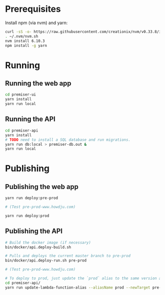 # Prerequisites

Install npm (via nvm) and yarn:

```sh
curl -sS -o- https://raw.githubusercontent.com/creationix/nvm/v0.33.8/install.sh | bash
. ~/.nvm/nvm.sh
nvm install 6.10.3
npm install -g yarn
```

# Running

## Running the web app
```sh
cd premiser-ui
yarn install
yarn run local
```

## Running the API
```sh
cd premiser-api
yarn install
# TODO need to install a SQL database and run migrations.
yarn run db:local > premiser-db.out &
yarn run local
```

# Publishing

## Publishing the web app
```sh
yarn run deploy:pre-prod

# (Test pre-prod-www.howdju.com)

yarn run deploy:prod
```

## Publishing the API

```sh
# Build the docker image (if necessary)
bin/docker/api.deploy-build.sh

# Pulls and deploys the current master branch to pre-prod
bin/docker/api.deploy-run.sh pre-prod

# (Test pre-prod-www.howdju.com)

# To deploy to prod, just update the `prod` alias to the same version as pre-prod
cd premiser-api/
yarn run update-lambda-function-alias --aliasName prod --newTarget pre-prod
```

